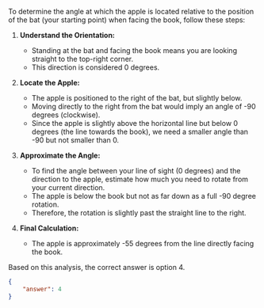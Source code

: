 To determine the angle at which the apple is located relative to the position of the bat (your starting point) when facing the book, follow these steps:

1. **Understand the Orientation:**
   - Standing at the bat and facing the book means you are looking straight to the top-right corner.
   - This direction is considered 0 degrees.

2. **Locate the Apple:**
   - The apple is positioned to the right of the bat, but slightly below.
   - Moving directly to the right from the bat would imply an angle of -90 degrees (clockwise).
   - Since the apple is slightly above the horizontal line but below 0 degrees (the line towards the book), we need a smaller angle than -90 but not smaller than 0.

3. **Approximate the Angle:**
   - To find the angle between your line of sight (0 degrees) and the direction to the apple, estimate how much you need to rotate from your current direction.
   - The apple is below the book but not as far down as a full -90 degree rotation.
   - Therefore, the rotation is slightly past the straight line to the right.

4. **Final Calculation:**
   - The apple is approximately -55 degrees from the line directly facing the book.

Based on this analysis, the correct answer is option 4.

```json
{
    "answer": 4
}
```